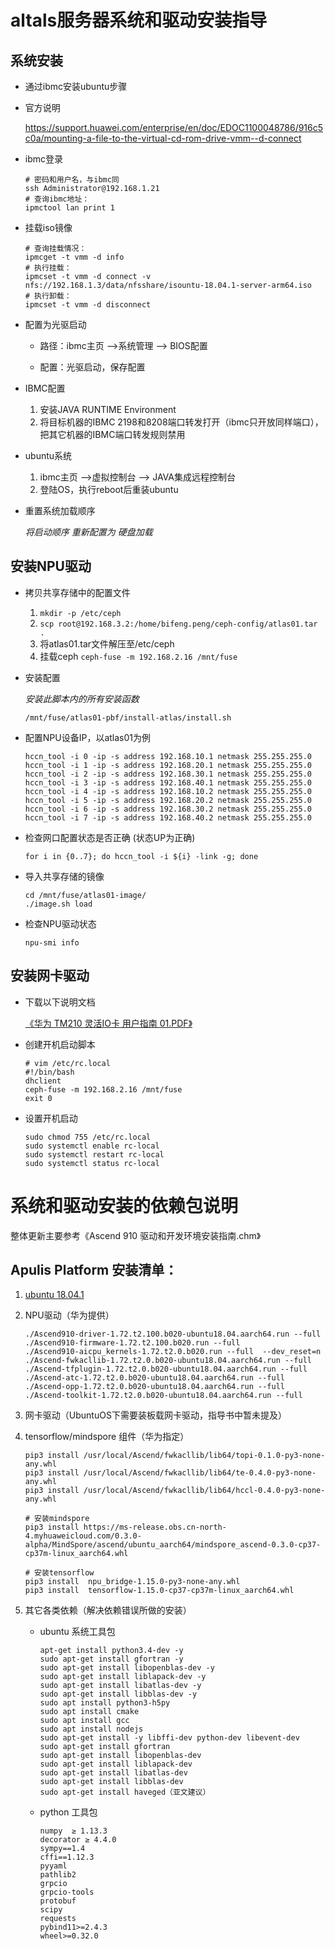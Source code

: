 altals服务器系统和驱动安装指导
==========================================================================

系统安装
--------------------------------------------------------------------------

* 通过ibmc安装ubuntu步骤

- 官方说明

  https://support.huawei.com/enterprise/en/doc/EDOC1100048786/916c5c0a/mounting-a-file-to-the-virtual-cd-rom-drive-vmm--d-connect

- ibmc登录
    ```
    # 密码和用户名，与ibmc同
    ssh Administrator@192.168.1.21
    # 查询ibmc地址：
    ipmctool lan print 1
    ```
- 挂载iso镜像
    ```
    # 查询挂载情况：
    ipmcget -t vmm -d info
    # 执行挂载：
    ipmcset -t vmm -d connect -v nfs://192.168.1.3/data/nfsshare/isountu-18.04.1-server-arm64.iso
    # 执行卸载：
    ipmcset -t vmm -d disconnect
    ```
- 配置为光驱启动

    + 路径：ibmc主页  -->系统管理 --> BIOS配置

    + 配置：光驱启动，保存配置

- IBMC配置

    1. 安装JAVA RUNTIME Environment
    2. 将目标机器的IBMC 2198和8208端口转发打开（ibmc只开放同样端口），把其它机器的IBMC端口转发规则禁用
  
- ubuntu系统

    1. ibmc主页  -->虚拟控制台 --> JAVA集成远程控制台
    2. 登陆OS，执行reboot后重装ubuntu
  
- 重置系统加载顺序
  
  *将启动顺序 重新配置为 硬盘加载*
  

安装NPU驱动
--------------------------------------------------------------------------

- 拷贝共享存储中的配置文件

    1. `mkdir -p /etc/ceph`
    2. `scp root@192.168.3.2:/home/bifeng.peng/ceph-config/atlas01.tar .` 
    3. 将atlas01.tar文件解压至/etc/ceph
    4. 挂载ceph `ceph-fuse -m 192.168.2.16 /mnt/fuse`

- 安装配置

    *安装此脚本内的所有安装函数*

    `/mnt/fuse/atlas01-pbf/install-atlas/install.sh `

- 配置NPU设备IP，以atlas01为例

    ```
    hccn_tool -i 0 -ip -s address 192.168.10.1 netmask 255.255.255.0
    hccn_tool -i 1 -ip -s address 192.168.20.1 netmask 255.255.255.0
    hccn_tool -i 2 -ip -s address 192.168.30.1 netmask 255.255.255.0
    hccn_tool -i 3 -ip -s address 192.168.40.1 netmask 255.255.255.0
    hccn_tool -i 4 -ip -s address 192.168.10.2 netmask 255.255.255.0
    hccn_tool -i 5 -ip -s address 192.168.20.2 netmask 255.255.255.0
    hccn_tool -i 6 -ip -s address 192.168.30.2 netmask 255.255.255.0
    hccn_tool -i 7 -ip -s address 192.168.40.2 netmask 255.255.255.0
    ```
- 检查网口配置状态是否正确 (状态UP为正确)

  `for i in {0..7}; do hccn_tool -i ${i} -link -g; done`

- 导入共享存储的镜像

    ```
    cd /mnt/fuse/atlas01-image/
    ./image.sh load
    ```
- 检查NPU驱动状态

    `npu-smi info`




安装网卡驱动
--------------------------------------------------------------------------------

- 下载以下说明文档

  [《华为 TM210 灵活IO卡 用户指南 01.PDF》](https://github.com/apulis/Diamond/wiki/static/%E5%8D%8E%E4%B8%BATM210%E7%81%B5%E6%B4%BBIO%E5%8D%A1%E7%94%A8%E6%88%B7%E6%8C%87%E5%8D%9703.pdf)

- 创建开机启动脚本

    ```shell
    # vim /etc/rc.local
    #!/bin/bash
    dhclient
    ceph-fuse -m 192.168.2.16 /mnt/fuse
    exit 0
    ```

- 设置开机启动

    ```
    sudo chmod 755 /etc/rc.local
    sudo systemctl enable rc-local
    sudo systemctl restart rc-local
    sudo systemctl status rc-local
    ```


系统和驱动安装的依赖包说明
================================================================================

整体更新主要参考《Ascend 910 驱动和开发环境安装指南.chm》

Apulis Platform 安装清单：
--------------------------------------------------------------------------------

1. [ubuntu 18.04.1](http://cdimage.ubuntu.com/ubuntu/releases/18.04/release/)


2. NPU驱动（华为提供）

    ```
    ./Ascend910-driver-1.72.t2.100.b020-ubuntu18.04.aarch64.run --full
    ./Ascend910-firmware-1.72.t2.100.b020.run --full
    ./Ascend910-aicpu_kernels-1.72.t2.0.b020.run --full  --dev_reset=n
    ./Ascend-fwkacllib-1.72.t2.0.b020-ubuntu18.04.aarch64.run --full
    ./Ascend-tfplugin-1.72.t2.0.b020-ubuntu18.04.aarch64.run --full
    ./Ascend-atc-1.72.t2.0.b020-ubuntu18.04.aarch64.run --full
    ./Ascend-opp-1.72.t2.0.b020-ubuntu18.04.aarch64.run --full 
    ./Ascend-toolkit-1.72.t2.0.b020-ubuntu18.04.aarch64.run --full 
    ```

3. 网卡驱动（UbuntuOS下需要装板载网卡驱动，指导书中暂未提及）

4. tensorflow/mindspore 组件（华为指定）

    ``` 
    pip3 install /usr/local/Ascend/fwkacllib/lib64/topi-0.1.0-py3-none-any.whl
    pip3 install /usr/local/Ascend/fwkacllib/lib64/te-0.4.0-py3-none-any.whl
    pip3 install /usr/local/Ascend/fwkacllib/lib64/hccl-0.4.0-py3-none-any.whl

    # 安装mindspore
    pip3 install https://ms-release.obs.cn-north-4.myhuaweicloud.com/0.3.0-alpha/MindSpore/ascend/ubuntu_aarch64/mindspore_ascend-0.3.0-cp37-cp37m-linux_aarch64.whl

    # 安装tensorflow
    pip3 install  npu_bridge-1.15.0-py3-none-any.whl
    pip3 install  tensorflow-1.15.0-cp37-cp37m-linux_aarch64.whl
    ```

4. 其它各类依赖（解决依赖错误所做的安装）

    * ubuntu 系统工具包

        ```
        apt-get install python3.4-dev -y
        sudo apt-get install gfortran -y 
        sudo apt-get install libopenblas-dev -y
        sudo apt-get install liblapack-dev -y
        sudo apt-get install libatlas-dev -y
        sudo apt-get install libblas-dev -y
        sudo apt install python3-h5py
        sudo apt install cmake
        sudo apt install gcc
        sudo apt install nodejs
        sudo apt-get install -y libffi-dev python-dev libevent-dev
        sudo apt-get install gfortran
        sudo apt-get install libopenblas-dev
        sudo apt-get install liblapack-dev
        sudo apt-get install libatlas-dev
        sudo apt-get install libblas-dev
        sudo apt-get install haveged（亚文建议）
        ```
    * python 工具包
        ```
        numpy  ≥ 1.13.3
        decorator ≥ 4.4.0
        sympy==1.4
        cffi==1.12.3
        pyyaml
        pathlib2
        grpcio
        grpcio-tools
        protobuf
        scipy
        requests
        pybind11>=2.4.3
        wheel>=0.32.0
        ```


